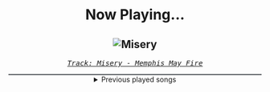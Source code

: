 <div align="center"> 
<h1>Now Playing...</h1>

![Misery](https://i.scdn.co/image/ab67616d00001e02af21215596c94b97533efe70)
--
_<samp><a href="https://open.spotify.com/track/6gfUOprNMeD8amncMOSFl0">Track: Misery - Memphis May Fire</a></samp>_

<div style="border: 1px #4B5054 solid"></div>
<details>
  <summary>
    Previous played songs
  </summary>
  <table>
    <thead>
      <tr>
        <th>
          Artist
        </th>
        <th>
          Song
        </th>
        <th>
          Link
        </th>
      </tr>
    </thead>
    <tbody>
      <tr><td>Memphis May Fire</td><td>Misery</td><td><a href="https://open.spotify.com/track/6gfUOprNMeD8amncMOSFl0">https://open.spotify.com/track/6gfUOprNMeD8amncMOSFl0</a></td></tr><tr><td>Annisokay</td><td>Time</td><td><a href="https://open.spotify.com/track/1IkIz1S8dySoBA5pWgAtbh">https://open.spotify.com/track/1IkIz1S8dySoBA5pWgAtbh</a></td></tr><tr><td>Siamese</td><td>Holy</td><td><a href="https://open.spotify.com/track/6y2AdzDhaI9cwsxiz0q6SQ">https://open.spotify.com/track/6y2AdzDhaI9cwsxiz0q6SQ</a></td></tr><tr><td>Catch Your Breath</td><td>Dial Tone</td><td><a href="https://open.spotify.com/track/07SNyTzawbbC81CQivr2N0">https://open.spotify.com/track/07SNyTzawbbC81CQivr2N0</a></td></tr><tr><td>Ice Nine Kills</td><td>Welcome To Horrorwood</td><td><a href="https://open.spotify.com/track/584YRYWhvXFXCFrktLNCpG">https://open.spotify.com/track/584YRYWhvXFXCFrktLNCpG</a></td></tr><tr><td>We Came As Romans</td><td>Plagued</td><td><a href="https://open.spotify.com/track/6xC8tcFBMMjJIyfPw66lDF">https://open.spotify.com/track/6xC8tcFBMMjJIyfPw66lDF</a></td></tr><tr><td>Our Promise</td><td>Stay Away</td><td><a href="https://open.spotify.com/track/0UZlOO9q3e8jxBj724f6oN">https://open.spotify.com/track/0UZlOO9q3e8jxBj724f6oN</a></td></tr><tr><td>Memphis May Fire</td><td>Necessary Evil</td><td><a href="https://open.spotify.com/track/1TOMPmDRkQ9WBiYDZtcF98">https://open.spotify.com/track/1TOMPmDRkQ9WBiYDZtcF98</a></td></tr><tr><td>The Plot In You</td><td>Divide</td><td><a href="https://open.spotify.com/track/2ciYYljvXw3vJdWi6hkEfS">https://open.spotify.com/track/2ciYYljvXw3vJdWi6hkEfS</a></td></tr><tr><td>Siamese</td><td>Vertigo</td><td><a href="https://open.spotify.com/track/2KnQDBg73g1AfjZnIlhhH4">https://open.spotify.com/track/2KnQDBg73g1AfjZnIlhhH4</a></td></tr><tr><td>Sawano Hiroyuki</td><td>[Solo-Leveling]SymphonicSuite-Lv.3</td><td><a href="https://open.spotify.com/track/5Yii2VWmLpSCtR7hsXZdYO">https://open.spotify.com/track/5Yii2VWmLpSCtR7hsXZdYO</a></td></tr><tr><td>HOYO-MiX</td><td>King Father of All</td><td><a href="https://open.spotify.com/track/16S2nBNkbAJILUx7XBfXP1">https://open.spotify.com/track/16S2nBNkbAJILUx7XBfXP1</a></td></tr><tr><td>HOYO-MiX</td><td>To All Things Strifeful</td><td><a href="https://open.spotify.com/track/0V0BUwBtJKQGUVUCe6Me3G">https://open.spotify.com/track/0V0BUwBtJKQGUVUCe6Me3G</a></td></tr><tr><td>HOYO-MiX</td><td>Living Flame</td><td><a href="https://open.spotify.com/track/0dks1RdJex4BPCCABxY6zl">https://open.spotify.com/track/0dks1RdJex4BPCCABxY6zl</a></td></tr><tr><td>HOYO-MiX</td><td>Promenade of Tides</td><td><a href="https://open.spotify.com/track/2DN8LYOjl1bIXGPytlNr04">https://open.spotify.com/track/2DN8LYOjl1bIXGPytlNr04</a></td></tr><tr><td>HOYO-MiX</td><td>Battle Hymn of the Golden Blood</td><td><a href="https://open.spotify.com/track/1xg7PfZe6nKf7BLvAw0VtF">https://open.spotify.com/track/1xg7PfZe6nKf7BLvAw0VtF</a></td></tr><tr><td>AGiftFromTodd</td><td>Hostile Government Takeover - EDM Remix</td><td><a href="https://open.spotify.com/track/1Ztfx8ORaPdsvSZeHRglgr">https://open.spotify.com/track/1Ztfx8ORaPdsvSZeHRglgr</a></td></tr><tr><td>In This Moment</td><td>Black Wedding (feat. Rob Halford)</td><td><a href="https://open.spotify.com/track/3zUwwYcmob803s2Bkck8GY">https://open.spotify.com/track/3zUwwYcmob803s2Bkck8GY</a></td></tr><tr><td>Breaking Benjamin</td><td>Torn in Two</td><td><a href="https://open.spotify.com/track/3IiMnjK7S2PlsPVMuAH7rU">https://open.spotify.com/track/3IiMnjK7S2PlsPVMuAH7rU</a></td></tr><tr><td>Temperance</td><td>The Last Hope In A World Of Hopes</td><td><a href="https://open.spotify.com/track/5XNqwUJwHKPbHlmdZbkxPh">https://open.spotify.com/track/5XNqwUJwHKPbHlmdZbkxPh</a></td></tr>
    </tbody>
  </table>
</details>

</div>
